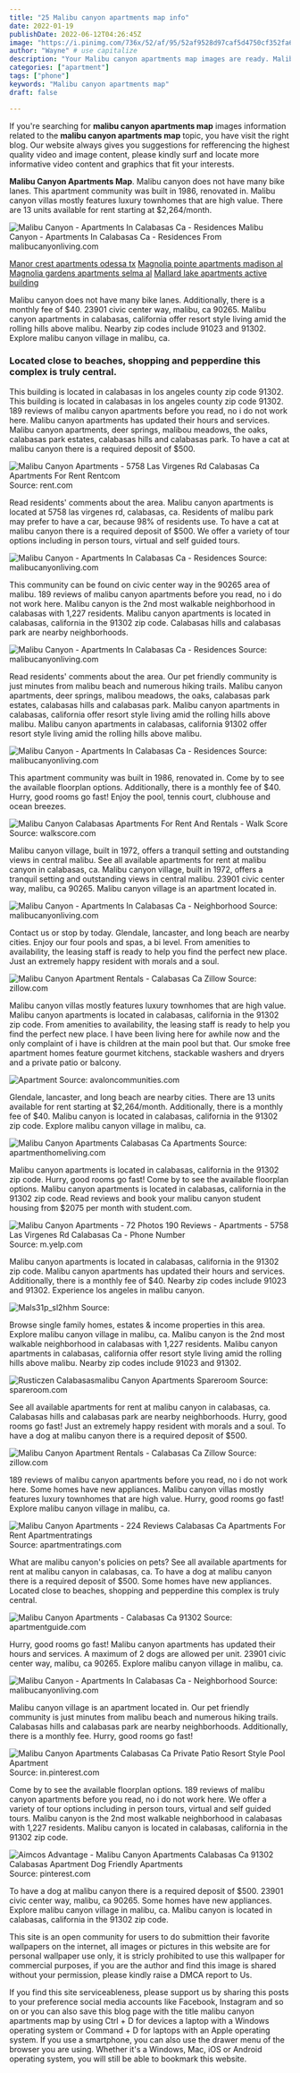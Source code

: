 ```yaml
---
title: "25 Malibu canyon apartments map info"
date: 2022-01-19
publishDate: 2022-06-12T04:26:45Z
image: "https://i.pinimg.com/736x/52/af/95/52af9528d97caf5d4750cf352fa61cca--malibu-apartments.jpg"
author: "Wayne" # use capitalize
description: "Your Malibu canyon apartments map images are ready. Malibu canyon apartments map are a topic that is being searched for and liked by netizens now. You can Find and Download the Malibu canyon apartments map files here. Get all royalty-free photos and vectors."
categories: ["apartment"]
tags: ["phone"]
keywords: "Malibu canyon apartments map"
draft: false

---
```


If you're searching for **malibu canyon apartments map** images information related to the **malibu canyon apartments map** topic, you have visit the right  blog.  Our website always  gives you  suggestions  for refferencing  the highest  quality video and image  content, please kindly surf and locate more informative video content and graphics  that fit your interests.

**Malibu Canyon Apartments Map**. Malibu canyon does not have many bike lanes. This apartment community was built in 1986, renovated in. Malibu canyon villas mostly features luxury townhomes that are high value. There are 13 units available for rent starting at $2,264/month.

![Malibu Canyon - Apartments In Calabasas Ca - Residences](https://www.malibucanyonliving.com/content/dam/aimco-properties/041790/1920x1121/updates/Staged_Broad_Beach_living.jpg "Malibu Canyon - Apartments In Calabasas Ca - Residences")
Malibu Canyon - Apartments In Calabasas Ca - Residences From malibucanyonliving.com

[Manor crest apartments odessa tx](/manor-crest-apartments-odessa-tx/)
[Magnolia pointe apartments madison al](/magnolia-pointe-apartments-madison-al/)
[Magnolia gardens apartments selma al](/magnolia-gardens-apartments-selma-al/)
[Mallard lake apartments active building](/mallard-lake-apartments-active-building/)

Malibu canyon does not have many bike lanes. Additionally, there is a monthly fee of $40. 23901 civic center way, malibu, ca 90265. Malibu canyon apartments in calabasas, california offer resort style living amid the rolling hills above malibu. Nearby zip codes include 91023 and 91302. Explore malibu canyon village in malibu, ca.

### Located close to beaches, shopping and pepperdine this complex is truly central.

This building is located in calabasas in los angeles county zip code 91302. This building is located in calabasas in los angeles county zip code 91302. 189 reviews of malibu canyon apartments before you read, no i do not work here. Malibu canyon apartments has updated their hours and services. Malibu canyon apartments, deer springs, malibou meadows, the oaks, calabasas park estates, calabasas hills and calabasas park. To have a cat at malibu canyon there is a required deposit of $500.


![Malibu Canyon Apartments - 5758 Las Virgenes Rd Calabasas Ca Apartments For Rent Rentcom](https://rentpath-res.cloudinary.com/$img_current/t_3x2_jpg_xl/t_unpaid/a73a9fc922990c80aa4675f69471c677 "Malibu Canyon Apartments - 5758 Las Virgenes Rd Calabasas Ca Apartments For Rent Rentcom")
Source: rent.com

Read residents&#039; comments about the area. Malibu canyon apartments is located at 5758 las virgenes rd, calabasas, ca. Residents of malibu park may prefer to have a car, because 98% of residents use. To have a cat at malibu canyon there is a required deposit of $500. We offer a variety of tour options including in person tours, virtual and self guided tours.

![Malibu Canyon - Apartments In Calabasas Ca - Residences](https://www.malibucanyonliving.com/content/dam/aimco-properties/041790/1920x1121/interior/MalibuCanyon_Unit771_Kitchen1.jpg "Malibu Canyon - Apartments In Calabasas Ca - Residences")
Source: malibucanyonliving.com

This community can be found on civic center way in the 90265 area of malibu. 189 reviews of malibu canyon apartments before you read, no i do not work here. Malibu canyon is the 2nd most walkable neighborhood in calabasas with 1,227 residents. Malibu canyon apartments is located in calabasas, california in the 91302 zip code. Calabasas hills and calabasas park are nearby neighborhoods.

![Malibu Canyon - Apartments In Calabasas Ca - Residences](https://www.malibucanyonliving.com/content/dam/aimco-properties/041790/1920x1121/updates/Staged_Broad_Beach_living.jpg "Malibu Canyon - Apartments In Calabasas Ca - Residences")
Source: malibucanyonliving.com

Read residents&#039; comments about the area. Our pet friendly community is just minutes from malibu beach and numerous hiking trails. Malibu canyon apartments, deer springs, malibou meadows, the oaks, calabasas park estates, calabasas hills and calabasas park. Malibu canyon apartments in calabasas, california offer resort style living amid the rolling hills above malibu. Malibu canyon apartments in calabasas, california 91302 offer resort style living amid the rolling hills above malibu.

![Malibu Canyon - Apartments In Calabasas Ca - Residences](https://www.malibucanyonliving.com/content/dam/aimco-properties/041790/1920x1121/interior/MalibuCanyon_Unit124_Kitchen3.jpg "Malibu Canyon - Apartments In Calabasas Ca - Residences")
Source: malibucanyonliving.com

This apartment community was built in 1986, renovated in. Come by to see the available floorplan options. Additionally, there is a monthly fee of $40. Hurry, good rooms go fast! Enjoy the pool, tennis court, clubhouse and ocean breezes.

![Malibu Canyon Calabasas Apartments For Rent And Rentals - Walk Score](https://pp.walk.sc/apartments/e/1/460x400/CA/Calabasas/Malibu_Canyon.png "Malibu Canyon Calabasas Apartments For Rent And Rentals - Walk Score")
Source: walkscore.com

Malibu canyon village, built in 1972, offers a tranquil setting and outstanding views in central malibu. See all available apartments for rent at malibu canyon in calabasas, ca. Malibu canyon village, built in 1972, offers a tranquil setting and outstanding views in central malibu. 23901 civic center way, malibu, ca 90265. Malibu canyon village is an apartment located in.

![Malibu Canyon - Apartments In Calabasas Ca - Neighborhood](https://www.malibucanyonliving.com/content/dam/aimco-properties/041790/1920x1121/neighborhood/MalibuCanyon_aerial10.jpg "Malibu Canyon - Apartments In Calabasas Ca - Neighborhood")
Source: malibucanyonliving.com

Contact us or stop by today. Glendale, lancaster, and long beach are nearby cities. Enjoy our four pools and spas, a bi level. From amenities to availability, the leasing staff is ready to help you find the perfect new place. Just an extremely happy resident with morals and a soul.

![Malibu Canyon Apartment Rentals - Calabasas Ca Zillow](https://my.matterport.com/api/v2/player/models/KXUNhvFiYfb/thumb "Malibu Canyon Apartment Rentals - Calabasas Ca Zillow")
Source: zillow.com

Malibu canyon villas mostly features luxury townhomes that are high value. Malibu canyon apartments is located in calabasas, california in the 91302 zip code. From amenities to availability, the leasing staff is ready to help you find the perfect new place. I have been living here for awhile now and the only complaint of i have is children at the main pool but that. Our smoke free apartment homes feature gourmet kitchens, stackable washers and dryers and a private patio or balcony.

![Apartment](https://www.avaloncommunities.com/-/media/images/community-photos/california/southern-california/avalon-calabasas/siteplan/avalon-calabasas.png?rev=fa48fcbd82ed4cd38689872d5cfd2824&amp;w=587 "Apartment")
Source: avaloncommunities.com

Glendale, lancaster, and long beach are nearby cities. There are 13 units available for rent starting at $2,264/month. Additionally, there is a monthly fee of $40. Malibu canyon is located in calabasas, california in the 91302 zip code. Explore malibu canyon village in malibu, ca.

![Malibu Canyon Apartments Calabasas Ca Apartments](https://images1.apartmenthomeliving.com/m2/PQn_H7R-E4RykE6d4S8nj_5j3U06ofTfgxwbQXKZ0bQ/H270W360/map.jpg "Malibu Canyon Apartments Calabasas Ca Apartments")
Source: apartmenthomeliving.com

Malibu canyon apartments is located in calabasas, california in the 91302 zip code. Hurry, good rooms go fast! Come by to see the available floorplan options. Malibu canyon apartments is located in calabasas, california in the 91302 zip code. Read reviews and book your malibu canyon student housing from $2075 per month with student.com.

![Malibu Canyon Apartments - 72 Photos 190 Reviews - Apartments - 5758 Las Virgenes Rd Calabasas Ca - Phone Number](https://s3-media0.fl.yelpcdn.com/bphoto/Ls-5i_9t6MWw8oz1wKRpNw/348s.jpg "Malibu Canyon Apartments - 72 Photos 190 Reviews - Apartments - 5758 Las Virgenes Rd Calabasas Ca - Phone Number")
Source: m.yelp.com

Malibu canyon apartments is located in calabasas, california in the 91302 zip code. Malibu canyon apartments has updated their hours and services. Additionally, there is a monthly fee of $40. Nearby zip codes include 91023 and 91302. Experience los angeles in malibu canyon.

![Mals31p_sl2hhm](https://rentpath-res.cloudinary.com/$img_current/t_3x2_jpg_xl/4689af4781611c42f75a461ae15c8a86 "Mals31p_sl2hhm")
Source: 

Browse single family homes, estates &amp; income properties in this area. Explore malibu canyon village in malibu, ca. Malibu canyon is the 2nd most walkable neighborhood in calabasas with 1,227 residents. Malibu canyon apartments in calabasas, california offer resort style living amid the rolling hills above malibu. Nearby zip codes include 91023 and 91302.

![Rusticzen Calabasasmalibu Canyon Apartments Spareroom](https://photos.spareroom.com/images/flatshare/listings/large/20/39/203929645.jpg "Rusticzen Calabasasmalibu Canyon Apartments Spareroom")
Source: spareroom.com

See all available apartments for rent at malibu canyon in calabasas, ca. Calabasas hills and calabasas park are nearby neighborhoods. Hurry, good rooms go fast! Just an extremely happy resident with morals and a soul. To have a dog at malibu canyon there is a required deposit of $500.

![Malibu Canyon Apartment Rentals - Calabasas Ca Zillow](https://photos.zillowstatic.com/fp/13233e6b71ebe41fcefc873bad1756eb-uncropped_scaled_within_1344_1008.jpg "Malibu Canyon Apartment Rentals - Calabasas Ca Zillow")
Source: zillow.com

189 reviews of malibu canyon apartments before you read, no i do not work here. Some homes have new appliances. Malibu canyon villas mostly features luxury townhomes that are high value. Hurry, good rooms go fast! Explore malibu canyon village in malibu, ca.

![Malibu Canyon Apartments - 224 Reviews Calabasas Ca Apartments For Rent Apartmentratings](https://cimg1.ibsrv.net/ibimg/www.apartmentratings.com/650x350_85-1/1/1/9/119816910268701199703113.jpg "Malibu Canyon Apartments - 224 Reviews Calabasas Ca Apartments For Rent Apartmentratings")
Source: apartmentratings.com

What are malibu canyon&#039;s policies on pets? See all available apartments for rent at malibu canyon in calabasas, ca. To have a dog at malibu canyon there is a required deposit of $500. Some homes have new appliances. Located close to beaches, shopping and pepperdine this complex is truly central.

![Malibu Canyon Apartments - Calabasas Ca 91302](https://rentpath-res.cloudinary.com/$img_current/t_3x2_jpg_xl/87d02b1e651e90d423bb19a8a471abda "Malibu Canyon Apartments - Calabasas Ca 91302")
Source: apartmentguide.com

Hurry, good rooms go fast! Malibu canyon apartments has updated their hours and services. A maximum of 2 dogs are allowed per unit. 23901 civic center way, malibu, ca 90265. Explore malibu canyon village in malibu, ca.

![Malibu Canyon - Apartments In Calabasas Ca - Neighborhood](https://www.malibucanyonliving.com/content/dam/aimco-properties/global/neighborhood-maps/round-2/MalibuCanyon.png "Malibu Canyon - Apartments In Calabasas Ca - Neighborhood")
Source: malibucanyonliving.com

Malibu canyon village is an apartment located in. Our pet friendly community is just minutes from malibu beach and numerous hiking trails. Calabasas hills and calabasas park are nearby neighborhoods. Additionally, there is a monthly fee. Hurry, good rooms go fast!

![Malibu Canyon Apartments Calabasas Ca Private Patio Resort Style Pool Apartment](https://i.pinimg.com/736x/ac/2e/91/ac2e91e81ff8099d27e23e67cd17c415--fitness-centers-malibu.jpg "Malibu Canyon Apartments Calabasas Ca Private Patio Resort Style Pool Apartment")
Source: in.pinterest.com

Come by to see the available floorplan options. 189 reviews of malibu canyon apartments before you read, no i do not work here. We offer a variety of tour options including in person tours, virtual and self guided tours. Malibu canyon is the 2nd most walkable neighborhood in calabasas with 1,227 residents. Malibu canyon is located in calabasas, california in the 91302 zip code.

![Aimcos Advantage - Malibu Canyon Apartments Calabasas Ca 91302 Calabasas Apartment Dog Friendly Apartments](https://i.pinimg.com/736x/52/af/95/52af9528d97caf5d4750cf352fa61cca--malibu-apartments.jpg "Aimcos Advantage - Malibu Canyon Apartments Calabasas Ca 91302 Calabasas Apartment Dog Friendly Apartments")
Source: pinterest.com

To have a dog at malibu canyon there is a required deposit of $500. 23901 civic center way, malibu, ca 90265. Some homes have new appliances. Explore malibu canyon village in malibu, ca. Malibu canyon is located in calabasas, california in the 91302 zip code.

This site is an open community for users to do submittion their favorite wallpapers on the internet, all images or pictures in this website are for personal wallpaper use only, it is stricly prohibited to use this wallpaper for commercial purposes, if you are the author and find this image is shared without your permission, please kindly raise a DMCA report to Us.

If you find this site serviceableness, please support us by sharing this posts to your preference social media accounts like Facebook, Instagram and so on or you can also save this blog page with the title malibu canyon apartments map by using Ctrl + D for devices a laptop with a Windows operating system or Command + D for laptops with an Apple operating system. If you use a smartphone, you can also use the drawer menu of the browser you are using. Whether it's a Windows, Mac, iOS or Android operating system, you will still be able to bookmark this website.
